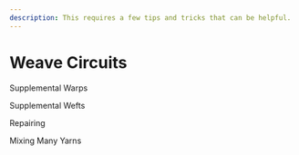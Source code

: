 ```yaml
---
description: This requires a few tips and tricks that can be helpful.
---
```


# Weave Circuits

Supplemental Warps

Supplemental Wefts

Repairing 

Mixing Many Yarns

